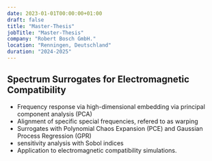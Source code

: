 ```yaml
---
date: 2023-01-01T00:00:00+01:00
draft: false
title: "Master-Thesis"
jobTitle: "Master-Thesis"
company: "Robert Bosch GmbH."
location: "Renningen, Deutschland"
duration: "2024-2025"
---
```

## Spectrum Surrogates for Electromagnetic Compatibility

* Frequency response via high-dimensional embedding via principal component analysis (PCA)
* Alignment of specific special frequencies, refered to as warping 
* Surrogates with Polynomial Chaos Expansion (PCE) and Gaussian Process Regression (GPR) 
* sensitivity analysis with Sobol indices
* Application to electromagnetic compatibility simulations.